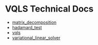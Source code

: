 # VQLS Technical Docs

* [matrix_decomposition](technical_docs/matrix_decomposition.md)
* [hadamard_test](technical_docs/hadamard_test.md)
* [vqls](technical_docs/vqls.md)
* [variational_linear_solver](technical_docs/variational_linear_solver.md)

